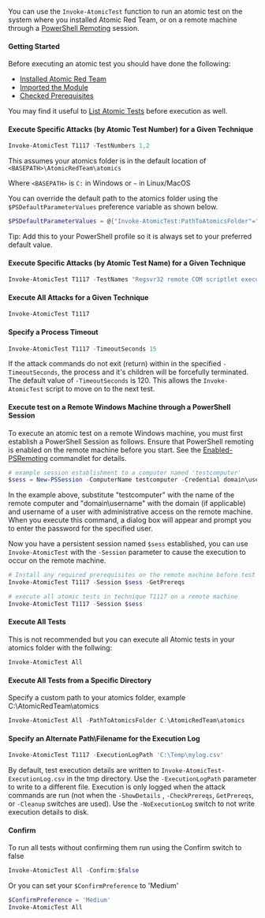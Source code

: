 You can use the `Invoke-AtomicTest` function to run an atomic test on the system where you installed Atomic Red Team, or on a remote machine through a [PowerShell Remoting](https://docs.microsoft.com/en-us/powershell/scripting/learn/remoting/running-remote-commands?view=powershell-7#windows-powershell-remoting) session.

#### Getting Started

Before executing an atomic test you should have done the following:
* [Installed Atomic Red Team](https://github.com/redcanaryco/invoke-atomicredteam/wiki/Installing-Atomic-Red-Team)
* [Imported the Module](https://github.com/redcanaryco/invoke-atomicredteam/wiki/Import-the-Module)
* [Checked Prerequisites](https://github.com/redcanaryco/invoke-atomicredteam/wiki/Check-or-Get-Prerequisites-for-Atomic-Tests)

You may find it useful to [List Atomic Tests](https://github.com/redcanaryco/invoke-atomicredteam/wiki/List-Atomic-Tests) before execution as well.

#### Execute Specific Attacks (by Atomic Test Number) for a Given Technique

```powershell
Invoke-AtomicTest T1117 -TestNumbers 1,2
```

This assumes your atomics folder is in the default location of `<BASEPATH>\AtomicRedTeam\atomics`

Where `<BASEPATH>` is `C:` in Windows or `~` in Linux/MacOS

You can override the default path to the atomics folder using the `$PSDefaultParameterValues` preference variable as shown below.

```powershell
$PSDefaultParameterValues = @{"Invoke-AtomicTest:PathToAtomicsFolder"="C:\Users\myuser\Documents\code\atomic-red-team\atomics"}
```

Tip: Add this to your PowerShell profile so it is always set to your preferred default value.

#### Execute Specific Attacks (by Atomic Test Name) for a Given Technique

```powershell
Invoke-AtomicTest T1117 -TestNames "Regsvr32 remote COM scriptlet execution","Regsvr32 local DLL execution"
```

#### Execute All Attacks for a Given Technique

```powershell
Invoke-AtomicTest T1117
```

#### Specify a Process Timeout

```powershell
Invoke-AtomicTest T1117 -TimeoutSeconds 15
```

If the attack commands do not exit (return) within in the specified `-TimeoutSeconds`, the process and it's children will be forcefully terminated. The default value of `-TimeoutSeconds` is 120. This allows the `Invoke-AtomicTest` script to move on to the next test.

#### Execute test on a Remote Windows Machine through a PowerShell Session

To execute an atomic test on a remote Windows machine, you must first establish a PowerShell Session as follows. Ensure that PowerShell remoting is enabled on the remote machine before you start. See the [Enabled-PSRemoting](https://docs.microsoft.com/en-us/powershell/module/microsoft.powershell.core/enable-psremoting?view=powershell-7) commandlet for details.

```powershell
# example session establishment to a computer named 'testcomputer'
$sess = New-PSSession -ComputerName testcomputer -Credential domain\username
```

In the example above, substitute "testcomputer" with the name of the remote computer and "domain\username" with the domain (if applicable) and username of a user with administrative access on the remote machine. When you execute this command, a dialog box will appear and prompt you to enter the password for the specified user.

Now you have a persistent session named `$sess` established, you can use `Invoke-AtomicTest` with the `-Session` parameter to cause the execution to occur on the remote machine.

```powershell
# Install any required prerequisites on the remote machine before test execution
Invoke-AtomicTest T1117 -Session $sess -GetPrereqs

# execute all atomic tests in technique T1117 on a remote machine
Invoke-AtomicTest T1117 -Session $sess
```

#### Execute All Tests

This is not recommended but you can execute all Atomic tests in your atomics folder with the follwing:

```powershell
Invoke-AtomicTest All
```

#### Execute All Tests from a Specific Directory

Specify a custom path to your atomics folder, example C:\AtomicRedTeam\atomics

```powershell
Invoke-AtomicTest All -PathToAtomicsFolder C:\AtomicRedTeam\atomics
```

#### Specify an Alternate Path\Filename for the Execution Log

```powershell
Invoke-AtomicTest T1117 -ExecutionLogPath 'C:\Temp\mylog.csv'
```

By default, test execution details are written to `Invoke-AtomicTest-ExecutionLog.csv` in the tmp directory. Use the `-ExecutionLogPath` parameter to write to a different file. Execution is only logged when the attack commands are run (not when the `-ShowDetails` , `-CheckPrereqs`, `GetPrereqs`, or `-Cleanup` switches are used). Use the `-NoExecutionLog` switch to not write execution details to disk.

#### Confirm

To run all tests without confirming them run using the Confirm switch to false

```powershell
Invoke-AtomicTest All -Confirm:$false
```

Or you can set your `$ConfirmPreference` to 'Medium'

```powershell
$ConfirmPreference = 'Medium'
Invoke-AtomicTest All
```